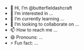 - 👋 Hi, I’m @butterfieldashcraft
- 👀 I’m interested in ...
- 🌱 I’m currently learning ...
- 💞️ I’m looking to collaborate on ...
- 📫 How to reach me ...
- 😄 Pronouns: ...
- ⚡ Fun fact: ...

<!---
butterfieldashcraft/butterfieldashcraft is a ✨ special ✨ repository because its `README.md` (this file) appears on your GitHub profile.
You can click the Preview link to take a look at your changes.
--->
